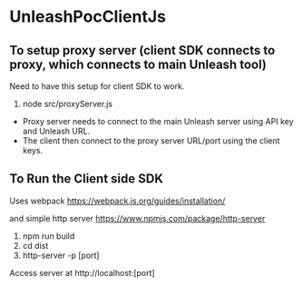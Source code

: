 # UnleashPocClientJs

## To setup proxy server (client SDK connects to proxy, which connects to main Unleash tool)

Need to have this setup for client SDK to work.

1. node src/proxyServer.js

- Proxy server needs to connect to the main Unleash server using API key and Unleash URL.
- The client then connect to the proxy server URL/port using the client keys.

## To Run the Client side SDK

Uses webpack
https://webpack.js.org/guides/installation/

and simple http server
https://www.npmjs.com/package/http-server

1. npm run build
2. cd dist
3. http-server -p [port]

Access server at http://localhost:[port]
